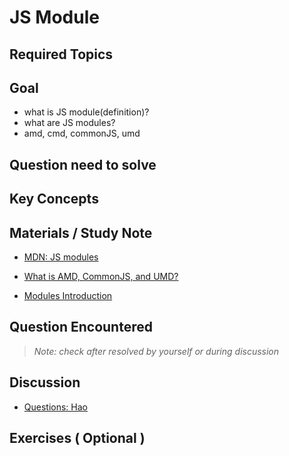 # **JS Module**

## **Required Topics**

## **Goal**

- what is JS module(definition)?
- what are JS modules?
- amd, cmd, commonJS, umd

## **Question need to solve**


## **Key Concepts**

## **Materials / Study Note**

- [MDN: JS modules](https://developer.mozilla.org/en-US/docs/Web/JavaScript/Guide/Modules)
- [What is AMD, CommonJS, and UMD?](https://www.davidbcalhoun.com/2014/what-is-amd-commonjs-and-umd/)

- [Modules Introduction](https://juejin.im/post/5c17ad756fb9a049ff4e0a62)
## **Question Encountered**

>*Note: check after resolved by yourself or during discussion*


## **Discussion**

- [Questions: Hao](assets/question_Hao.js)

## **Exercises** ( Optional )
